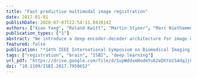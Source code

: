 ```yaml
---
title: "Fast predictive multimodal image registration"
date: 2017-01-01
publishDate: 2020-07-07T22:54:11.043814Z
authors: ["Xiao Yang", "Roland Kwitt", "Martin Styner", "Marc Niethammer"]
publication_types: ["1"]
abstract: "We introduce a deep encoder-decoder architecture for image deformation prediction from multimodal images. Specifically, we design an image-patch-based deep network that jointly (i) learns an image similarity measure and (ii) the relationship between image patches and deformation parameters. While our method can be applied to general image registration formulations, we focus on the Large Deformation Diffeomorphic Metric Mapping (LDDMM) registration model. By predicting the initial momentum of the shooting formulation of LDDMM, we preserve its mathematical properties and drastically reduce the computation time, compared to optimizationbased approaches. Furthermore, we create a Bayesian probabilistic version of the network that allows evaluation of registration uncertainty via sampling of the network at test time. We evaluate our method on a 3D brain MRI dataset using both T1- and T2-weighted images. Our experiments show that our method generates accurate predictions and that learning the similarity measure leads to more consistent registrations than relying on generic multimodal image similarity measures, such as mutual information. Our approach is an order of magnitude faster than optimization-based LDDMM."
featured: false
publication: "*14th IEEE International Symposium on Biomedical Imaging, ISBI 2017, Melbourne, Australia, April 18-21, 2017*"
tags: ["registration", "brain", "ISBI", "deep learning"]
url_pdf: "https://drive.google.com/file/d/1upWddxmHodmYu62eDXtUzS4dqJjFlw0J"
doi: "10.1109/ISBI.2017.7950652"
---
```


